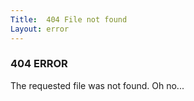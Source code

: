 ```yaml
---
Title:  404 File not found
Layout: error
---
```

### 404 ERROR
The requested file was not found. Oh no...
